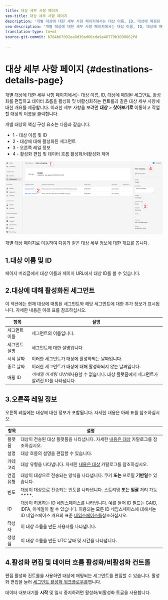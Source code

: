 ```yaml
---
title: 대상 세부 사항 페이지
seo-title: 대상 세부 사항 페이지
description: '개별 대상에 대한 세부 사항 페이지에서는 대상 이름, ID, 대상에 매핑된 세그먼트, 활성화를 편집하고 데이터 흐름을 활성화 및 비활성화하는 컨트롤과 같은 대상 세부 사항에 대한 개요를 제공합니다. '
seo-description: '개별 대상에 대한 세부 사항 페이지에서는 대상 이름, ID, 대상에 매핑된 세그먼트, 활성화를 편집하고 데이터 흐름을 활성화 및 비활성화하는 컨트롤과 같은 대상 세부 사항에 대한 개요를 제공합니다. '
translation-type: tm+mt
source-git-commit: b784b67092ea8d30ad00cda9a40779b3890862fd

---
```



# 대상 세부 사항 페이지 {#destinations-details-page}

개별 대상에 대한 세부 사항 페이지에서는 대상 이름, ID, 대상에 매핑된 세그먼트, 활성화를 편집하고 데이터 흐름을 활성화 및 비활성화하는 컨트롤과 같은 대상 세부 사항에 대한 개요를 제공합니다. 이러한 세부 사항을 보려면 **대상** > **찾아보기로** 이동하고 작업할 대상의 이름을 클릭합니다.

개별 대상의 핵심 구성 요소는 다음과 같습니다.

* 1 - 대상 이름 및 ID
* 2 - 대상에 대해 활성화된 세그먼트
* 3 - 오른쪽 레일 정보
* 4 - 활성화 편집 및 데이터 흐름 활성화/비활성화 제어

![대상 페이지 번호 매기기](/help/rtcdp/destinations/assets/destination-page-numbered.png)

개별 대상 페이지로 이동하여 다음과 같은 대상 세부 정보에 대한 개요를 봅니다.

## 1.대상 이름 및 ID

페이지 머리글에서 대상 이름과 페이지 URL에서 대상 ID를 볼 수 있습니다.

## 2.대상에 대해 활성화된 세그먼트

이 섹션에는 현재 대상에 매핑된 세그먼트와 해당 세그먼트에 대한 추가 정보가 표시됩니다. 자세한 내용은 아래 표를 참조하십시오.

| 항목 | 설명 |
---------|----------|
| 세그먼트 이름 | 세그먼트의 이름입니다. |
| 세그먼트 설명 | 세그먼트에 대한 설명입니다. |
| 시작 날짜 | 이러한 세그먼트가 대상에 활성화되는 날짜입니다. |
| 종료 날짜 | 이러한 세그먼트가 대상에 대해 활성화되지 않는 날짜입니다. |
| 매핑 ID | *이메일 마케팅 대상에*&#x200B;사용할 수 없습니다. 대상 플랫폼에서 세그먼트가 알려진 ID를 나타냅니다. |

## 3.오른쪽 레일 정보

오른쪽 레일에는 대상에 대한 정보가 포함됩니다. 자세한 내용은 아래 표를 참조하십시오.

| 항목 | 설명 |
---------|----------|
| 플랫폼 | 대상이 전송된 대상 플랫폼을 나타냅니다. 자세한 [내용은 대상](/help/rtcdp/destinations/destinations-catalog.md) 카탈로그를 참조하십시오. |
| 설명 | 대상 흐름의 설명을 편집할 수 있습니다. |
| 카테고리 | 대상 유형을 나타냅니다. 자세한 [내용은 대상](/help/rtcdp/destinations/destinations-catalog.md) 카탈로그를 참조하십시오. |
| 연결 유형 | 대상이 대상으로 전송되는 양식을 나타냅니다. 쿠키 **또는** 프로필 **기반일**&#x200B;수 있습니다. |
| 빈도 | 대상이 대상으로 전송되는 빈도를 나타냅니다. 스트리밍 **또는 일괄** 처리 가능 ****. |
| ID | 대상이 허용하는 ID 네임스페이스를 나타냅니다. 예를 들어 ID 필드는 GAID, IDFA, 이메일이 될 수 있습니다. 허용되는 모든 ID 네임스페이스에 대해서는 ID 네임스페이스 개요의 표준 [네임스페이스를](https://www.adobe.io/apis/experienceplatform/home/profile-identity-segmentation/profile-identity-segmentation-services.html#!api-specification/markdown/narrative/technical_overview/identity_namespace_overview/identity_namespace_overview.md)참조하십시오. |
| 작성자 | 이 대상 흐름을 만든 사용자를 나타냅니다. |
| 생성됨 | 이 대상 흐름을 만든 UTC 날짜 및 시간을 나타냅니다. |

## 4.활성화 편집 및 데이터 흐름 활성화/비활성화 컨트롤

편집 활성화 컨트롤을 사용하면 대상에 매핑되는 세그먼트를 편집할 수 있습니다. 활성화 편집을 눌러 [세그먼트 활성화 워크플로우를](/help/rtcdp/destinations/activate-destinations.md)엽니다.

데이터 내보내기를 **시작** 및 일시 중지하려면 활성화/비활성화 토글을 사용합니다.